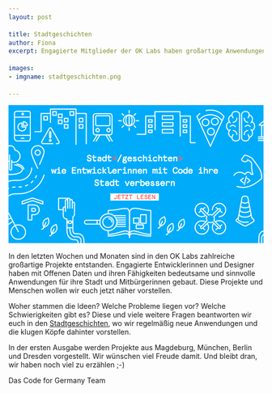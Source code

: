 ```yaml
---
layout: post

title: Stadtgeschichten
author: Fiona
excerpt: Engagierte Mitglieder der OK Labs haben großartige Anwendungen entwickelt. Jetzt wird es Zeit, ihre Geschichte zu erzählen!

images:
- imgname: stadtgeschichten.png

---
```

[![stadtgeschichten](/assets/blog/stadtgeschichten.png)](http://codefor.de/stadtgeschichten)

In den letzten Wochen und Monaten sind in den OK Labs zahlreiche großartige Projekte entstanden. Engagierte Entwicklerinnen und Designer haben mit Offenen Daten und ihren Fähigkeiten bedeutsame und sinnvolle Anwendungen für ihre Stadt und Mitbürgerinnen gebaut. Diese Projekte und Menschen wollen wir euch jetzt näher vorstellen. 

Woher stammen die Ideen? Welche Probleme liegen vor? Welche Schwierigkeiten gibt es? Diese und viele weitere Fragen beantworten wir euch in den [Stadtgeschichten][], wo wir regelmäßig neue Anwendungen und die klugen Köpfe dahinter vorstellen. 

In der ersten Ausgabe werden Projekte aus Magdeburg, München, Berlin und Dresden vorgestellt. 
Wir wünschen viel Freude damit. Und bleibt dran, wir haben noch viel zu erzählen ;-)

Das Code for Germany Team

[Stadtgeschichten]: http://codefor.de/stadtgeschichten

